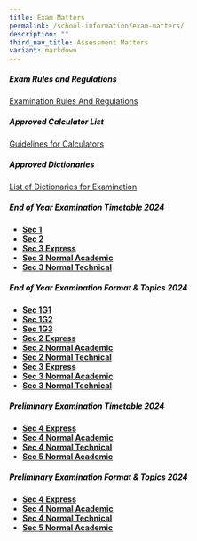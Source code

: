 ```yaml
---
title: Exam Matters
permalink: /school-information/exam-matters/
description: ""
third_nav_title: Assessment Matters
variant: markdown
---
```

<h5 style="color:black">Exam Rules and Regulations</h5>

[Examination Rules And Regulations](/files/examination%20rules%20and%20regulations%202023.pdf)

<h5 style="color:black">Approved Calculator List</h5>

[Guidelines for Calculators](https://www.seab.gov.sg/)

<h5 style="color:black">Approved Dictionaries</h5>

[List of Dictionaries for Examination](https://www.seab.gov.sg/)


<h5 style="color:black">End of Year Examination Timetable 2024
</h5> 

* **[Sec 1](/files/sec_1_EYE_TT_2024_ver2.pdf)**
* **[Sec 2](/files/sec_2_EYE_TT_2024_ver2.pdf)**
* **[Sec 3 Express](/files/sec_3EXP_EYE_TT_2024.pdf)**
* **[Sec 3 Normal Academic](/files/sec_3NA_EYE_TT_2024_ver_2.pdf)**
* **[Sec 3 Normal Technical](/files/sec_3NT_EYE_TT_2024.pdf)**



<h5 style="color:black">End of Year Examination  Format &amp; Topics 2024</h5>

* **[Sec 1G1](/files/EYE_2024_Format___Topics___1G1.pdf)**
* **[Sec 1G2](/files/EYE_2024_Format___Topics___1G2.pdf)**
* **[Sec 1G3](/files/EYE_2024_Format___Topics___1G3.pdf)**
* **[Sec 2 Express](/files/EYE_2024_Format___Topics___2EXP.pdf)**
* **[Sec 2 Normal Academic](/files/EYE_2024_Format___Topics___2NA.pdf)**
* **[Sec 2 Normal Technical](/files/EYE_2024_Format___Topics___2NT.pdf)**
* **[Sec 3 Express](/files/EYE_2024_Format___Topics___3EXP.pdf)**
* **[Sec 3 Normal Academic](/files/EYE_2024_Format___Topics___3NA.pdf)**
* **[Sec 3 Normal Technical](/files/EYE_2024_Format___Topics___3NT.pdf)**



<h5 style="color:black">Preliminary Examination Timetable 2024
</h5>

*   **[Sec 4 Express](/files/4E_Prelim_TT_24_v7_5_Aug_2024.pdf)**
*   **[Sec 4 Normal Academic](/files/4NA_TT_24_v8_050824.pdf)**
*   **[Sec 4 Normal Technical](/files/4NT_TT_24_v7_050824.pdf)**
*   **[Sec 5 Normal Academic](/files/5NA_Prelim_TT_24_v7_200824.pdf)**



<h5 style="color:black">Preliminary Examination  Format &amp; Topics 2024</h5>

*   **[Sec 4 Express](/files/Prelim_Format___Topics_2024___4EXP.pdf)**
*   **[Sec 4 Normal Academic](/files/Prelim_Format___Topics_2024___4NA.pdf)**
*   **[Sec 4 Normal Technical](/files/Prelim_Format___Topics_2024___4NT.pdf)**
*   **[Sec 5 Normal Academic](/files/Prelim_Format___Topics_2024___5NA.pdf)**